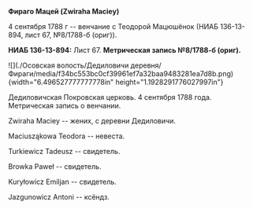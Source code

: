 **Фираго Мацей (Zwiraha Maciey)**

4 сентября 1788 г -- венчание с Теодорой Мацюшёнок (НИАБ 136-13-894,
лист 67, №8/1788-б (ориг)).

**НИАБ 136-13-894:** Лист 67. **Метрическая запись №8/1788-б (ориг).**

![](./Осовская волость/Дедиловичи деревня/Фираги/media/f34bc553bc0cf39961ef7a32baa9483281ea7d8b.png){width="6.496527777777778in"
height="1.1928291776027997in"}

Дедиловичская Покровская церковь. 4 сентября 1788 года. Метрическая
запись о венчании.

Zwiraha Maciey -- жених, с деревни Дедиловичи.

Maciusząkowa Teodora -- невеста.

Turkiewicz Tadeusz -- свидетель.

Browka Paweł -- свидетель.

Kuryłowicz Emiljan -- свидетель.

Jazgunowicz Antoni -- ксёндз.
